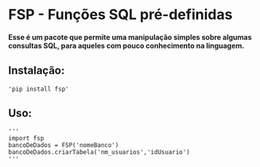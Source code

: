 # FSP - Funções SQL pré-definidas

#### Esse é um pacote que permite uma manipulação simples sobre algumas consultas SQL, para aqueles com pouco conhecimento na linguagem.
## Instalação:
    'pip install fsp'
## Uso:
    '''
    import fsp
    bancoDeDados = FSP('nomeBanco')
    bancoDeDados.criarTabela('nm_usuarios','idUsuario')
    '''
